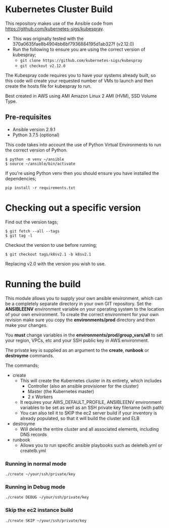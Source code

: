 # Kubernetes Cluster Build

This repository makes use of the Ansible code from https://github.com/kubernetes-sigs/kubespray.

- This was originally tested with the 370a0635fae8b4904bb6bf7936884195d1ab327f (v2.12.0)
- Run the following to ensure you are using the correct version of kubespray;
  - ```git clone https://github.com/kubernetes-sigs/kubespray```
  - ```git checkout v2.12.0```

The Kubespray code requires you to have your systems already built, so this code will create your requested number of VMs to launch and then create the hosts file for kubespray to run.

Best created in AWS using AMI Amazon Linux 2 AMI (HVM), SSD Volume Type.

## Pre-requisites

* Ansible version 2.9.1
* Python 3.7.5 (optional)

This code takes into account the use of Python Virtual Environments to run the correct version of Python.

```
$ python -m venv ~/ansible
$ source ~/ansible/bin/activate
```


If you're using Python venv then you should ensure you have installed the dependencies;

```
pip install -r requirements.txt
```

# Checking out a specific version

Find out the version tags;

```
$ git fetch --all --tags
$ git tag -l
```

Checkout the version to use before running;

```
$ git checkout tags/k8sv2.1 -b k8sv2.1
```

Replacing v2.0 with the version you wish to use.

# Running the build

This module allows you to supply your own ansible environment, which can be a completely separate directory in your own GIT repository.  Set the **ANSIBLEENV** environment variable on your operating system to the location of your own environment.  To create the correct environment for your own revision make sure you copy the **environments/prod** directory and then make your changes.

You **must** change variables in the **environments/prod/group_vars/all** to set your region, VPCs, etc and your SSH public key in AWS environment.

The private key is supplied as an argument to the **create**, **runbook** or **destroyme** commands.

The commands;
* create
  - This will create the Kubernetes cluster in its entirety, which includes
    - Controller (also an ansible provisioner for the cluster)
    - Master (the Kubernetes master)
    - 2 x Workers
  - It requires your AWS_DEFAULT_PROFILE, ANSIBLEENV environment variables to be set as well as an SSH private key filename (with path)
  - You can also tell it to SKIP the ec2 server build if your inventory is already populated, so that it will build the cluster and ELB
* destroyme
  - Will delete the entire cluster and all associated elements, including DNS records
* runbook
  - Allows you to run specific ansible playbooks such as deletelb.yml or createlb.yml

### Running in normal mode

```./create ~/your/ssh/private/key```

### Running in Debug mode

```./create DEBUG ~/your/ssh/private/key```

### Skip the ec2 instance build

```./create SKIP ~/your/ssh/private/key```
